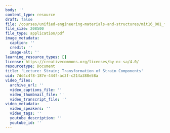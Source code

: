 ```yaml
---
body: ''
content_type: resource
draft: false
file: /courses/unified-engineering-materials-and-structures/mit16_001_f21_lec13lec14.pdf
file_size: 208500
file_type: application/pdf
image_metadata:
  caption: ''
  credit: ''
  image-alt: ''
learning_resource_types: []
license: https://creativecommons.org/licenses/by-nc-sa/4.0/
resourcetype: Document
title: 'Lecture: Strain; Transformation of Strain Components'
uid: 7dd4c4f8-187e-444f-ac3f-c214a388e58a
video_files:
  archive_url: ''
  video_captions_file: ''
  video_thumbnail_file: ''
  video_transcript_file: ''
video_metadata:
  video_speakers: ''
  video_tags: ''
  youtube_description: ''
  youtube_id: ''
---
```

